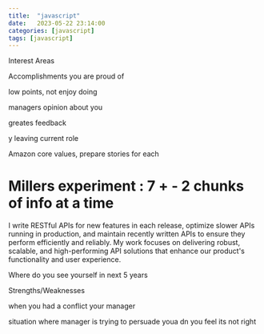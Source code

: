 ```yaml
---
title:  "javascript"
date:   2023-05-22 23:14:00
categories: [javascript]
tags: [javascript]
---
```



Interest Areas

Accomplishments you are proud of

low points, not enjoy doing

managers opinion about you

greates feedback

y leaving current role

Amazon core values, prepare stories for each



# Millers experiment : 7 + - 2 chunks of info at a time


I write RESTful APIs for new features in each release, optimize slower APIs running in production, and maintain recently written APIs to ensure they perform efficiently and reliably. My work focuses on delivering robust, scalable, and high-performing API solutions that enhance our product's functionality and user experience.

Where do you see yourself in next 5 years

Strengths/Weaknesses

when you had a conflict your manager

situation where manager is trying to persuade youa dn you feel its not right


